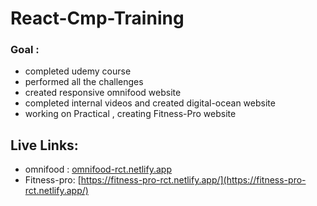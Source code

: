 # React-Cmp-Training

### Goal : 
- completed udemy course
- performed all the challenges
- created responsive omnifood website
- completed internal videos and created digital-ocean website
- working on Practical , creating Fitness-Pro website


## Live Links:

- omnifood : [omnifood-rct.netlify.app](omnifood-rct.netlify.app)
- Fitness-pro: [https://fitness-pro-rct.netlify.app/](https://fitness-pro-rct.netlify.app/)
